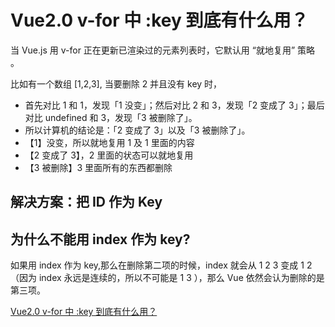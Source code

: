 # Vue2.0 v-for 中 :key 到底有什么用？

当 Vue.js 用 v-for 正在更新已渲染过的元素列表时，它默认用 “就地复用” 策略 。

比如有一个数组 [1,2,3], 当要删除 2 并且没有 key 时，

- 首先对比 1 和 1，发现「1 没变」；然后对比 2 和 3，发现「2 变成了 3」；最后对比 undefined 和 3，发现「3 被删除了」。
- 所以计算机的结论是：「2 变成了 3」以及「3 被删除了」。
- 【1】没变，所以就地复用 1 及 1 里面的内容
- 【2 变成了 3】，2 里面的状态可以就地复用
- 【3 被删除】3 里面所有的东西都删除

## 解决方案：把 ID 作为 Key

## 为什么不能用 index 作为 key?

如果用 index 作为 key,那么在删除第二项的时候，index 就会从 1 2 3 变成 1 2 （因为 index 永远是连续的，所以不可能是 1 3 ），那么 Vue 依然会认为删除的是第三项。

[Vue2.0 v-for 中 :key 到底有什么用？](https://www.zhihu.com/question/61064119)
